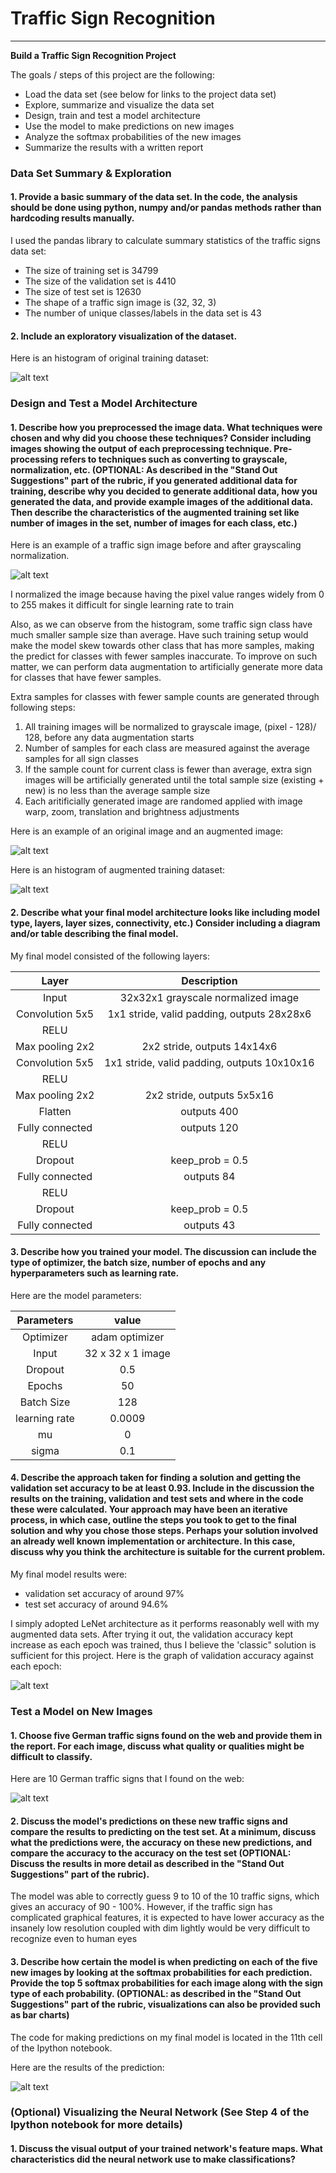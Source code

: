 # **Traffic Sign Recognition** 



[//]: # (Image References)

[image1]: ./writeUpImages/HistogramForOriginalTrainingSet.png "Histogram for training set"
[image2]: ./writeUpImages/original_vs_grascale_normalized.png "Before vs after grayscale normalization"
[image3]: ./writeUpImages/original_vs_randome_augmentation.png "Image augmentation"
[image4]: ./writeUpImages/HistogramForAugmentedDataSet.png "Histogram of augemented dataset"
[image5]: ./writeUpImages/valida_accuracy_vs_epochs.png "Validation accuracy vs Epochs"
[image6]: ./writeUpImages/OnlineImages.png "images found from the web"
[image7]: ./writeUpImages/predictions.png "Image prediction"
[image8]: ./writeUpImages/placeholder.png "Traffic Sign 5"


---

**Build a Traffic Sign Recognition Project**

The goals / steps of this project are the following:
* Load the data set (see below for links to the project data set)
* Explore, summarize and visualize the data set
* Design, train and test a model architecture
* Use the model to make predictions on new images
* Analyze the softmax probabilities of the new images
* Summarize the results with a written report

### Data Set Summary & Exploration

#### 1. Provide a basic summary of the data set. In the code, the analysis should be done using python, numpy and/or pandas methods rather than hardcoding results manually.

I used the pandas library to calculate summary statistics of the traffic
signs data set:

* The size of training set is 34799
* The size of the validation set is 4410
* The size of test set is 12630
* The shape of a traffic sign image is (32, 32, 3)
* The number of unique classes/labels in the data set is 43

#### 2. Include an exploratory visualization of the dataset.

Here is an histogram of original training dataset:

![alt text][image1]

### Design and Test a Model Architecture

#### 1. Describe how you preprocessed the image data. What techniques were chosen and why did you choose these techniques? Consider including images showing the output of each preprocessing technique. Pre-processing refers to techniques such as converting to grayscale, normalization, etc. (OPTIONAL: As described in the "Stand Out Suggestions" part of the rubric, if you generated additional data for training, describe why you decided to generate additional data, how you generated the data, and provide example images of the additional data. Then describe the characteristics of the augmented training set like number of images in the set, number of images for each class, etc.)



Here is an example of a traffic sign image before and after grayscaling normalization.

![alt text][image2]

I normalized the image because having the pixel value ranges widely from 0 to 255 makes it difficult for single learning rate to train

Also, as we can observe from the histogram, some traffic sign class have much smaller sample size than average. Have such training setup would make the model skew towards other class that has more samples, making the predict for classes with fewer samples inaccurate. To improve on such matter, we can perform data augmentation to artificially generate more data for classes that have fewer samples. 

Extra samples for classes with fewer sample counts are generated through following steps:
1. All training images will be normalized to grayscale image, (pixel - 128)/ 128, before any data augmentation starts
2. Number of samples for each class are measured against the average samples for all sign classes
3. If the sample count for current class is fewer than average, extra sign images will be artificially generated until the total sample size (existing + new) is no less than the average sample size
4. Each aritificially generated image are randomed applied with image warp, zoom, translation and brightness adjustments

Here is an example of an original image and an augmented image:

![alt text][image3]

Here is an histogram of augmented training dataset:

![alt text][image4]

#### 2. Describe what your final model architecture looks like including model type, layers, layer sizes, connectivity, etc.) Consider including a diagram and/or table describing the final model.

My final model consisted of the following layers:

| Layer         		|     Description	        					| 
|:---------------------:|:---------------------------------------------:| 
| Input         		| 32x32x1 grayscale normalized image   			| 
| Convolution 5x5     	| 1x1 stride, valid padding, outputs 28x28x6 	|
| RELU					|												|
| Max pooling 2x2	    | 2x2 stride,  outputs 14x14x6 			        |
| Convolution 5x5	    | 1x1 stride, valid padding, outputs 10x10x16   |
| RELU					|												|
| Max pooling 2x2	    | 2x2 stride,  outputs 5x5x16 			        |
| Flatten				| outputs 400									|
| Fully connected		| outputs 120        							|
| RELU					|												|
| Dropout 				| keep_prob = 0.5								|
| Fully connected		| outputs 84        							|
| RELU					|												|
| Dropout 				| keep_prob = 0.5								|
| Fully connected		| outputs 43        							|
 


#### 3. Describe how you trained your model. The discussion can include the type of optimizer, the batch size, number of epochs and any hyperparameters such as learning rate.

Here are the model parameters:

| Parameters     | value	         | 
|:--------------:|:-----------------:| 
| Optimizer      | adam optimizer    | 
| Input     	 | 32 x 32 x 1 image |
| Dropout		 | 0.5				 |
| Epochs	     | 50 			     |
| Batch Size	 | 128               |
| learning rate	 | 0.0009			 |
| mu	         | 0 			     |
| sigma			 | 0.1				 |


#### 4. Describe the approach taken for finding a solution and getting the validation set accuracy to be at least 0.93. Include in the discussion the results on the training, validation and test sets and where in the code these were calculated. Your approach may have been an iterative process, in which case, outline the steps you took to get to the final solution and why you chose those steps. Perhaps your solution involved an already well known implementation or architecture. In this case, discuss why you think the architecture is suitable for the current problem.

My final model results were:
* validation set accuracy of around 97% 
* test set accuracy of around 94.6%

I simply adopted LeNet architecture as it performs reasonably well with my augmented data sets. After trying it out, the validation accuracy kept increase as each epoch was trained, thus I believe the 'classic" solution is sufficient for this project. Here is the graph of validation accuracy against each epoch:

![alt text][image5]

### Test a Model on New Images

#### 1. Choose five German traffic signs found on the web and provide them in the report. For each image, discuss what quality or qualities might be difficult to classify.

Here are 10 German traffic signs that I found on the web:

![alt text][image6]


#### 2. Discuss the model's predictions on these new traffic signs and compare the results to predicting on the test set. At a minimum, discuss what the predictions were, the accuracy on these new predictions, and compare the accuracy to the accuracy on the test set (OPTIONAL: Discuss the results in more detail as described in the "Stand Out Suggestions" part of the rubric).


The model was able to correctly guess 9 to 10 of the 10 traffic signs, which gives an accuracy of 90 - 100%. However, if the traffic sign has complicated graphical features, it is expected to have lower accuracy as the insanely low resolution coupled with dim lightly would be very difficult to recognize even to human eyes

#### 3. Describe how certain the model is when predicting on each of the five new images by looking at the softmax probabilities for each prediction. Provide the top 5 softmax probabilities for each image along with the sign type of each probability. (OPTIONAL: as described in the "Stand Out Suggestions" part of the rubric, visualizations can also be provided such as bar charts)

The code for making predictions on my final model is located in the 11th cell of the Ipython notebook. 

Here are the results of the prediction:

![alt text][image7]



### (Optional) Visualizing the Neural Network (See Step 4 of the Ipython notebook for more details)
#### 1. Discuss the visual output of your trained network's feature maps. What characteristics did the neural network use to make classifications?


